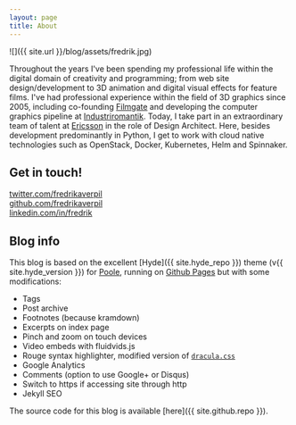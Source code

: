```yaml
---
layout: page
title: About
---
```


![]({{ site.url }}/blog/assets/fredrik.jpg)

Throughout the years I've been spending my professional life within the digital domain of creativity and programming; from web site design/development to 3D animation and digital visual effects for feature films. I've had professional experience within the field of 3D graphics since 2005, including co-founding [Filmgate](http://www.filmgate.se) and developing the computer graphics pipeline at [Industriromantik](http://www.industriromantik.se). Today, I take part in an extraordinary team of talent at [Ericsson](https://www.ericsson.com) in the role of Design Architect. Here, besides development predominantly in Python, I get to work with cloud native technologies such as OpenStack, Docker, Kubernetes, Helm and Spinnaker.

## Get in touch!

[twitter.com/fredrikaverpil](https://twitter.com/fredrikaverpil)  
[github.com/fredrikaverpil](https://github.com/fredrikaverpil)  
[linkedin.com/in/fredrik](https://linkedin.com/in/fredrik)

## Blog info

This blog is based on the excellent [Hyde]({{ site.hyde_repo }}) theme (v{{ site.hyde_version }}) for [Poole](http://getpoole.com), running on [Github Pages](https://pages.github.com) but with some modifications:

- Tags
- Post archive
- Footnotes (because kramdown)
- Excerpts on index page
- Pinch and zoom on touch devices
- Video embeds with fluidvids.js
- Rouge syntax highlighter, modified version of [`dracula.css`](https://github.com/dracula/pygments)
- Google Analytics
- Comments (option to use Google+ or Disqus)
- Switch to https if accessing site through http
- Jekyll SEO

The source code for this blog is available [here]({{ site.github.repo }}).
